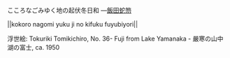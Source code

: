 こころなごみゆく地の起伏冬日和
—[飯田蛇笏](https://ja.wikipedia.org/wiki/飯田蛇笏)

||kokoro nagomi yuku ji no kifuku fuyubiyori||

浮世絵: Tokuriki Tomikichiro, No. 36- Fuji from Lake Yamanaka - 嚴寒の山中湖の富士, ca. 1950